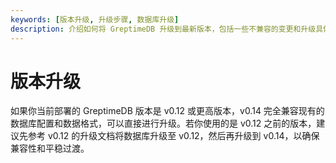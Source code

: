 ```yaml
---
keywords: [版本升级, 升级步骤, 数据库升级]
description: 介绍如何将 GreptimeDB 升级到最新版本，包括一些不兼容的变更和升级具体步骤。
---
```


# 版本升级

如果你当前部署的 GreptimeDB 版本是 v0.12 或更高版本，v0.14 完全兼容现有的数据库配置和数据格式，可以直接进行升级。若你使用的是 v0.12 之前的版本，建议先参考 v0.12 的升级文档将数据库升级至 v0.12，然后再升级到 v0.14，以确保兼容性和平稳过渡。
